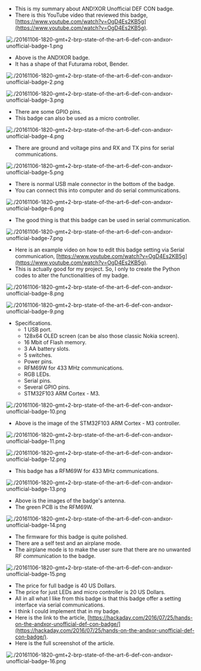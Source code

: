 * This is my summary about AND!XOR Unofficial DEF CON badge.
* There is this YouTube video that reviewed this badge, [https://www.youtube.com/watch?v=OgD4Es2KB5g](https://www.youtube.com/watch?v=OgD4Es2KB5g).

![./20161106-1820-gmt+2-brp-state-of-the-art-6-def-con-andxor-unofficial-badge-1.png](./20161106-1820-gmt+2-brp-state-of-the-art-6-def-con-andxor-unofficial-badge-1.png)

* Above is the AND!XOR badge.
* It has a shape of that Futurama robot, Bender.

![./20161106-1820-gmt+2-brp-state-of-the-art-6-def-con-andxor-unofficial-badge-2.png](./20161106-1820-gmt+2-brp-state-of-the-art-6-def-con-andxor-unofficial-badge-2.png)

![./20161106-1820-gmt+2-brp-state-of-the-art-6-def-con-andxor-unofficial-badge-3.png](./20161106-1820-gmt+2-brp-state-of-the-art-6-def-con-andxor-unofficial-badge-3.png)

* There are some GPIO pins.
* This badge can also be used as a micro controller.

![./20161106-1820-gmt+2-brp-state-of-the-art-6-def-con-andxor-unofficial-badge-4.png](./20161106-1820-gmt+2-brp-state-of-the-art-6-def-con-andxor-unofficial-badge-4.png)

* There are ground and voltage pins and RX and TX pins for serial communications.

![./20161106-1820-gmt+2-brp-state-of-the-art-6-def-con-andxor-unofficial-badge-5.png](./20161106-1820-gmt+2-brp-state-of-the-art-6-def-con-andxor-unofficial-badge-5.png)

* There is normal USB male connector in the bottom of the badge.
* You can connect this into computer and do serial communications.

![./20161106-1820-gmt+2-brp-state-of-the-art-6-def-con-andxor-unofficial-badge-6.png](./20161106-1820-gmt+2-brp-state-of-the-art-6-def-con-andxor-unofficial-badge-6.png)

* The good thing is that this badge can be used in serial communication.

![./20161106-1820-gmt+2-brp-state-of-the-art-6-def-con-andxor-unofficial-badge-7.png](./20161106-1820-gmt+2-brp-state-of-the-art-6-def-con-andxor-unofficial-badge-7.png)

* Here is an example video on how to edit this badge setting via Serial communication, [https://www.youtube.com/watch?v=OgD4Es2KB5g](https://www.youtube.com/watch?v=OgD4Es2KB5g).
* This is actually good for my project. So, I only to create the Python codes to alter the functionalities of my badge.

![./20161106-1820-gmt+2-brp-state-of-the-art-6-def-con-andxor-unofficial-badge-8.png](./20161106-1820-gmt+2-brp-state-of-the-art-6-def-con-andxor-unofficial-badge-8.png)

![./20161106-1820-gmt+2-brp-state-of-the-art-6-def-con-andxor-unofficial-badge-9.png](./20161106-1820-gmt+2-brp-state-of-the-art-6-def-con-andxor-unofficial-badge-9.png)

* Specifications.
    * 1 USB port.
    * 128x64 OLED screen (can be also those classic Nokia screen).
    * 16 Mbit of Flash memory.
    * 3 AA battery slots.
    * 5 switches.
    * Power pins.
    * RFM69W for 433 MHz communications.
    * RGB LEDs.
    * Serial pins.
    * Several GPIO pins.
    * STM32F103 ARM Cortex - M3.

![./20161106-1820-gmt+2-brp-state-of-the-art-6-def-con-andxor-unofficial-badge-10.png](./20161106-1820-gmt+2-brp-state-of-the-art-6-def-con-andxor-unofficial-badge-10.png)

* Above is the image of the STM32F103 ARM Cortex - M3 controller.

![./20161106-1820-gmt+2-brp-state-of-the-art-6-def-con-andxor-unofficial-badge-11.png](./20161106-1820-gmt+2-brp-state-of-the-art-6-def-con-andxor-unofficial-badge-11.png)

![./20161106-1820-gmt+2-brp-state-of-the-art-6-def-con-andxor-unofficial-badge-12.png](./20161106-1820-gmt+2-brp-state-of-the-art-6-def-con-andxor-unofficial-badge-12.png)

* This badge has a RFM69W for 433 MHz communications.

![./20161106-1820-gmt+2-brp-state-of-the-art-6-def-con-andxor-unofficial-badge-13.png](./20161106-1820-gmt+2-brp-state-of-the-art-6-def-con-andxor-unofficial-badge-13.png)

* Above is the images of the badge's antenna.
* The green PCB is the RFM69W.

![./20161106-1820-gmt+2-brp-state-of-the-art-6-def-con-andxor-unofficial-badge-14.png](./20161106-1820-gmt+2-brp-state-of-the-art-6-def-con-andxor-unofficial-badge-14.png)

* The firmware for this badge is quite polished.
* There are a self test and an airplane mode.
* The airplane mode is to make the user sure that there are no unwanted RF communication to the badge.

![./20161106-1820-gmt+2-brp-state-of-the-art-6-def-con-andxor-unofficial-badge-15.png](./20161106-1820-gmt+2-brp-state-of-the-art-6-def-con-andxor-unofficial-badge-15.png)

* The price for full badge is 40 US Dollars.
* The price for just LEDs and micro controller is 20 US Dollars.
* All in all what I like from this badge is that this badge offer a setting interface via serial communications.
* I think I could implement that in my badge.
* Here is the link to the article, [https://hackaday.com/2016/07/25/hands-on-the-andxor-unofficial-def-con-badge/](https://hackaday.com/2016/07/25/hands-on-the-andxor-unofficial-def-con-badge/).
* Here is the full screenshot of the article.

![./20161106-1820-gmt+2-brp-state-of-the-art-6-def-con-andxor-unofficial-badge-16.png](./20161106-1820-gmt+2-brp-state-of-the-art-6-def-con-andxor-unofficial-badge-16.png)
